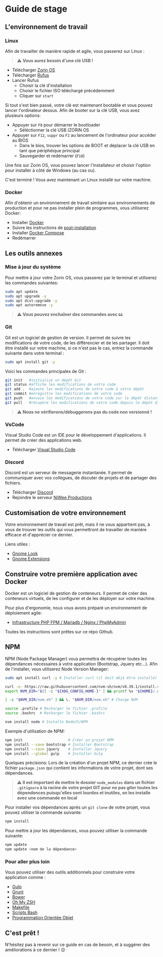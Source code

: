 # Guide de stage

## L'environnement de travail
### Linux
Afin de travailler de manière rapide et agile, vous passerez sur Linux :
> :warning: **Vous aurez besoin d'une clé USB !**
* Télécharger <a href="https://zorin.com/os/download/" target="_blank">Zorin OS</a>
* Télécharger <a href="https://rufus.ie/en/" target="_blank">Rufus</a>
* Lancer Rufus
  * Choisir la clé d'installation
  * Choisir le fichier ISO téléchargé précédemment
  * Cliquer sur `start`

Si tout s'est bien passé, votre clé est maintenant bootable et vous pouvez lancer l'ordinateur dessus. Afin de booter sur la clé USB, vous avez plusieurs options: 
* Appuyer sur `F8` pour démarrer le bootloader
  * Séléctionner la clé USB (ZORIN OS
* Appuyer sur `F12`, `suppr` ou `F2` au lancement de l'ordinateur pour accéder au BIOS
  * Dans le bios, trouver les options de BOOT et déplacer la clé USB en tant que périphéique principal
  * Sauvegarder et redémarrer (`F10`)

Une fois sur Zorin OS, vous pouvez lancer l'installateur et choisir l'option pour installer à côté de Windows (au cas ou).

C'est terminé ! Vous avez maintenant un Linux installé sur votre machine.

### Docker
Afin d'obtenir un environnement de travail similaire aux environnements de production et pour ne pas installer plein de programmes, vous utiliserez Docker: 
* Installer <a href="https://docs.docker.com/engine/install/ubuntu/" target="_blank">Docker</a>
* Suivre les instructions de <a href="https://docs.docker.com/engine/install/linux-postinstall/" target="_blank">post-installation</a>
* Installer <a href="https://docs.docker.com/compose/install/#install-compose-on-linux-systems" target="_blank">Docker Compose</a>
* Redémarrer

## Les outils annexes
### Mise à jour du système
Pour mettre à jour votre Zorin OS, vous passerez par le terminal et utiliserez les commandes suivantes:
```bash
sudo apt update
sudo apt upgrade -y
sudo apt dist-upgrade -y
sudo apt autoremove -y
```
> :warning: **Vous pouvez enchaîner des commandes avec `&&`**

### Git
Git est un logiciel de gestion de version. Il permet de suivre les modifications de votre code, de les différencier et de les partager.
Il doit être installé sur votre machine, si ce n'est pas le cas, entrez la commande suivante dans votre terminal :
```bash
sudo apt install git -y
```

Voici les commandes principales de Git :
```bash
git init   #initialise un dépôt Git
git status #affiche les modifications de votre code
git add .  #ajoute les modifications de votre code à votre dépôt
git commit #enregistre les modifications de votre code
git push   #envoie les modifications de votre code sur le dépôt distant
git pull   #récupère les modifications de votre code depuis le dépôt distant
```

> :warning: **Nous ne vérifierons/débuggerons pas du code non versionné !**

### VsCode
Visual Studio Code est un IDE pour le développement d'applications. Il permet de créer des applications web.

* Télécharger <a href="https://code.visualstudio.com/download" target="_blank">Visual Studio Code</a>

### Discord
Discord est un serveur de messagerie instantanée. Il permet de communiquer avec vos collègues, de discuter de projets et de partager des fichiers.

* Télécharger <a href="https://discordapp.com/download" target="_blank">Discord</a>
* Rejoindre le serveur <a href="https://discord.gg/xFVTvHSYF2" target="_blank">NiWee Productions</a>

## Customisation de votre environnement
Votre environnement de travail est prêt, mais il ne vous appartient pas, à vous de trouver les outils qui vous permettront de travailler de manière efficace et d'apprécier ce dernier.

Liens utiles :
* <a href="https://www.gnome-look.org/browse/" target="_blank">Gnome Look</a>
* <a href="https://extensions.gnome.org/" target="_blank">Gnome Extensions</a>

## Construire votre première application avec Docker
Docker est un logiciel de gestion de conteneurs. Il permet de créer des conteneurs virtuels, de les configurer et de les déployer sur votre machine.

Pour plus d'ergonomie, nous vous avons préparé un environnement de déploiement agile: 
* <a href="https://github.com/niwee-productions/simple-php-fpm-mariadb-pma" target="_blank">Infrastructure PHP FPM / Mariadb / Nginx / PhpMyAdmin</a>

Toutes les instructions sont prêtes sur ce répo Github.

## NPM
NPM (Node Package Manager) vous permettra de récupérer toutes les dépendances nécessaires à votre application (Bootstrap, Jquery etc...).
Afin de l'installer, vous utiliserez Node Version Manager: 
```bash
sudo apt install curl -y # Installer curl (il doit déjà être installé)

curl -o- https://raw.githubusercontent.com/nvm-sh/nvm/v0.39.1/install.sh | bash
export NVM_DIR="$([ -z "${XDG_CONFIG_HOME-}" ] && printf %s "${HOME}/.nvm" || printf %s "${XDG_CONFIG_HOME}/nvm")" # Télécharger NVM

[ -s "$NVM_DIR/nvm.sh" ] && \. "$NVM_DIR/nvm.sh" # Charge NVM 

source .profile # Recharger le fichier .profile
source .bashrc  # Recharger le fichier .bashrc

nvm install node # Installe NodeJS/NPM
```

Exemple d'utilisation de NPM: 
```bash
npm init                     # Créer un projet NPM
npm install --save bootstrap # Installer Bootstrap
npm install --save jquery    # Installer Jquery
npm install --global gulp    # Installer Gulp
```

Quelques précisions: 
Lors de la création d'un projet NPM, ce dernier crée le fichier `package.json` qui contient les informations de votre projet, dont ses dépendances.
> :warning: **Il est important de mettre le dossier `node_modules` dans un fichier `.gitignore` à la racine de votre projet GIT pour ne pas giter toutes les dépendences puisqu'elles sont lourdes et inutiles, on les installe avec une commande en local**

Pour installer vos dépendances après un `git clone` de votre projet, vous pouvez utiliser la commande suivante:
```bash
npm install
```

Pour mettre à jour les dépendances, vous pouvez utiliser la commande suivante:
```bash
npm update
npm update <nom de la dépendance>
```

### Pour aller plus loin
Vous pouvez utiliser des outils additionnels pour construire votre application comme :
* <a href="https://www.npmjs.com/package/gulp" target="_blank">Gulp</a>
* <a href="https://www.npmjs.com/package/grunt" target="_blank">Grunt</a>
* <a href="https://www.npmjs.com/package/bower" target="_blank">Bower</a>
* <a href="https://ohmyz.sh/" target="_blank">Oh My ZSH</a>
* <a href="https://opensource.com/article/18/8/what-how-makefile" target="_blank">Makefile</a>
* <a href="https://devhints.io/bash" target="_blank">Scripts Bash</a>
* <a href="https://www.valuebound.com/resources/blog/object-oriented-programming-concepts-php-part-1" target="_blank">Programmation Orientée Objet</a>

## C'est prêt ! 
N'hésitez pas à revenir sur ce guide en cas de besoin, et à suggérer des améliorations à ce dernier ! :wink:
